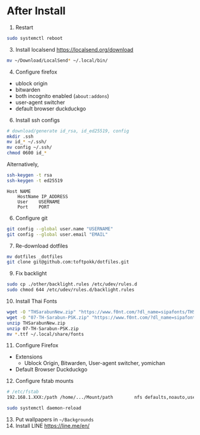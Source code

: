# After Install
1. Restart
```sh
sudo systemctl reboot
```

3. Install localsend https://localsend.org/download
```sh
mv ~/Download/LocalSend* ~/.local/bin/
```

4. Configure firefox
- ublock origin
- bitwarden
- both incognito enabled (`about:addons`)
- user-agent switcher
- default browser duckduckgo

6. Install ssh configs
```sh
# download/generate id_rsa, id_ed25519, config
mkdir .ssh
mv id_* ~/.ssh/
mv config ~/.ssh/
chmod 0600 id_*
```

Alternatively,
```sh
ssh-keygen -t rsa
ssh-keygen -t ed25519
```
```config
Host NAME
    HostName IP_ADDRESS
    User	USERNAME
    Port	PORT
```

6. Configure git
```sh
git config --global user.name "USERNAME"
git config --global user.email "EMAIL"
```

7. Re-download dotfiles
```sh
mv dotfiles _dotfiles
git clone git@github.com:toftpokk/dotfiles.git
```

9. Fix backlight
```sh
sudo cp ./other/backlight.rules /etc/udev/rules.d
sudo chmod 644 /etc/udev/rules.d/backlight.rules
```

10. Install Thai Fonts
```sh
wget -O "THSarabunNew.zip" "https://www.f0nt.com/?dl_name=sipafonts/THSarabunNew.zip"
wget -O "07-TH-Sarabun-PSK.zip" "https://www.f0nt.com/?dl_name=sipafonts/07-TH-Sarabun-PSK.zip"
unzip THSarabunNew.zip
unzip 07-TH-Sarabun-PSK.zip
mv *.ttf ~/.local/share/fonts
```

11. Configure Firefox
- Extensions
    - Ublock Origin, Bitwarden, User-agent switcher, yomichan
- Default Browser Duckduckgo

12. Configure fstab mounts
```sh
# /etc/fstab
192.168.1.XXX:/path	/home/.../Mount/path		nfs defaults,noauto,user 0 0
```
```sh
sudo systemctl daemon-reload
```

13. Put wallpapers in `~/Backgrounds`
14. Install LINE
https://line.me/en/
